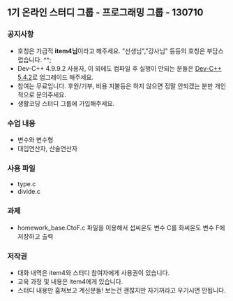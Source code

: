 ## 1기 온라인 스터디 그룹 - 프로그래밍 그룹 - 130710

### 공지사항
- 호칭은 가급적 **item4님**이라고 해주세요. "선생님","강사님" 등등의 호칭은 부담스럽습니다. ^^;
- Dev-C++ 4.9.9.2 사용자, 이 외에도 컴파일 후 실행이 안되는 분들은 [Dev-C++ 5.4.2](http://sourceforge.net/projects/orwelldevcpp/files/latest/download)로 업그레이드 해주세요.
- 참여는 무료입니다. 후원/기부, 비용 지불등은 하지 않으면 정말 안되겠는 분만 개인적으로 문의주세요.
- 생활코딩 스터디 그룹에 가입해주세요.

### 수업 내용
- 변수와 변수형
- 대입연산자, 산술연산자

### 사용 파일
- type.c
- divide.c

### 과제
- homework_base.CtoF.c 파일을 이용해서 섭씨온도 변수 C를 화씨온도 변수 F에 저장하고 출력

### 저작권
- 대화 내역은 item4와 스터디 참여자에게 사용권이 있습니다.
- 교육 과정 및 내용은 item4에게 있습니다.
- 스터디 내용만 훔쳐보고 계신분들! 보는건 괜찮지만 자기꺼라고 우기시면 안됩니다.